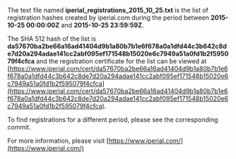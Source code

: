 The text file named **iperial_registrations_2015_10_25.txt** is the list of registration hashes created by iperial.com during the period between **2015-10-25 00:00:00Z** and **2015-10-25 23:59:59Z**.

The SHA 512 hash of the list is **da57670ba2be66a16ad41404d9b1a80b7b1e6f678a0a1dfd44c3b642c8de7d20a294adae141cc2abf095ef171548b15020e6c7949a51a0fd1b2f595079f4cfca** and the registration certificate for the list can be viewed at [https://www.iperial.com/cert/da57670ba2be66a16ad41404d9b1a80b7b1e6f678a0a1dfd44c3b642c8de7d20a294adae141cc2abf095ef171548b15020e6c7949a51a0fd1b2f595079f4cfca](https://www.iperial.com/cert/da57670ba2be66a16ad41404d9b1a80b7b1e6f678a0a1dfd44c3b642c8de7d20a294adae141cc2abf095ef171548b15020e6c7949a51a0fd1b2f595079f4cfca).

To find registrations for a different period, please see the corresponding commit.

For more information, please visit [https://www.iperial.com/](https://www.iperial.com/)
